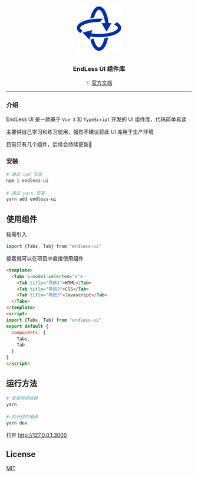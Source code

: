 <p align="center">
  <img alt="logo" src="./src/assets/logo.png" width="120" style="margin-bottom: 10px;">
</p>
<h3 align="center">EndLess UI 组件库</h3>

<p align="center">
 ✨ <a href="https://yand-hi.github.io/endless-ui/index.html">官方文档</a>
</p>

---

### 介绍
EndLess UI 是一款基于 `Vue 3` 和 `TypeScript` 开发的 UI 组件库，代码简单易读

主要供自己学习和练习使用，强烈不建议将此 UI 库用于生产环境

目前只有几个组件，后续会持续更新🥳

### 安装

```bash
# 通过 npm 安装
npm i endless-ui

# 通过 yarn 安装
yarn add endless-ui
```

## 使用组件

按需引入
```js
import {Tabs, Tab} from "endless-ui"
```

接着就可以在项目中直接使用组件

```html
<template>
  <Tabs v-model:selected="x">
    <Tab title="导航1">HTML</Tab>
    <Tab title="导航2">CSS</Tab>
    <Tab title="导航3">Javascript</Tab>
  </Tabs>
</template>
<script>
import {Tabs, Tab} from "endless-ui"
export default {
  components: {
    Tabs, 
    Tab
  }
}
</script>
```

## 运行方法

```bash
# 安装项目依赖
yarn

# 执行组件编译
yarn dev
```

打开 http://127.0.0.1:3000

## License

[MIT](https://opensource.org/licenses/MIT)
